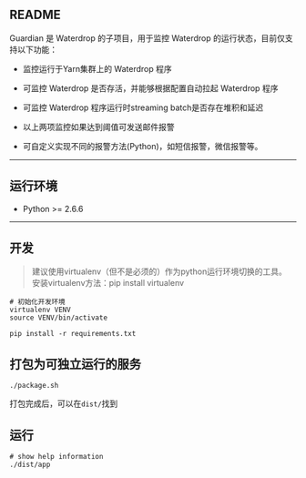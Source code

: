 ## README

Guardian 是 Waterdrop 的子项目，用于监控 Waterdrop 的运行状态，目前仅支持以下功能：

* 监控运行于Yarn集群上的 Waterdrop 程序

* 可监控 Waterdrop 是否存活，并能够根据配置自动拉起 Waterdrop 程序

* 可监控 Waterdrop 程序运行时streaming batch是否存在堆积和延迟

* 以上两项监控如果达到阈值可发送邮件报警

* 可自定义实现不同的报警方法(Python)，如短信报警，微信报警等。


---

## 运行环境

* Python >= 2.6.6

---

## 开发

> 建议使用virtualenv（但不是必须的）作为python运行环境切换的工具。
> 安装virtualenv方法：pip install virtualenv

```
# 初始化开发环境
virtualenv VENV
source VENV/bin/activate

pip install -r requirements.txt

``` 

## 打包为可独立运行的服务

```
./package.sh
```

打包完成后，可以在`dist/`找到

## 运行

```
# show help information
./dist/app
```
